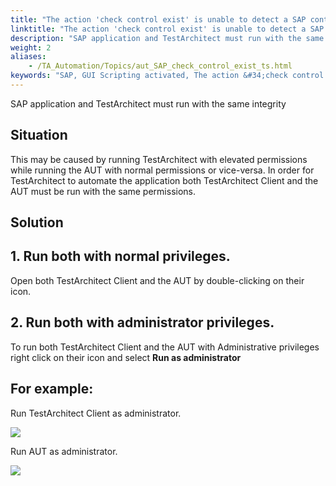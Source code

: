```yaml
--- 
title: "The action 'check control exist' is unable to detect a SAP control that does exist."
linktitle: "The action 'check control exist' is unable to detect a SAP control that does exist."
description: "SAP application and TestArchitect must run with the same integrity"
weight: 2
aliases: 
    - /TA_Automation/Topics/aut_SAP_check_control_exist_ts.html
keywords: "SAP, GUI Scripting activated, The action &#34;check control exist&#34; is unable to detect a SAP control that does exist."
---
```


SAP application and TestArchitect must run with the same integrity

## Situation

This may be caused by running TestArchitect with elevated permissions while running the AUT with normal permissions or vice-versa. In order for TestArchitect to automate the application both TestArchitect Client and the AUT must be run with the same permissions.

## Solution

## 1. Run both with normal privileges.

Open both TestArchitect Client and the AUT by double-clicking on their icon.

## 2. Run both with administrator privileges.

To run both TestArchitect Client and the AUT with Administrative privileges right click on their icon and select **Run as administrator**

## For example:

Run TestArchitect Client as administrator.

![](/images/TA_Automation/Images/sap_ts_check_control_exist_1.png)

Run AUT as administrator.

![](/images/TA_Automation/Images/sap_ts_check_control_exist_2.png)




